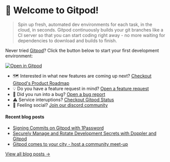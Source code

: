 # 👋 Welcome to Gitpod!

> Spin up fresh, automated dev environments for each task, in the cloud, in seconds. Gitpod continuously builds your git branches like a CI server so that you can start coding right away - no more waiting for dependencies to download and builds to finish.

Never tried [Gitpod](https://www.gitpod.io/)? Click the button below to start your first development environment:

[![Open in Gitpod](https://gitpod.io/button/open-in-gitpod.svg)](https://gitpod.new)

* 🗺️ Interested in what new features are coming up next? [Checkout Gitpod's Product Roadmap](https://github.com/orgs/gitpod-io/projects/27)
* 💡 Do you have a feature request in mind? [Open a feature request](https://github.com/gitpod-io/gitpod/issues/new?assignees=&labels=&template=feature_request.md&title=)
* 🐛 Did you run into a bug? [Open a bug report](https://github.com/gitpod-io/gitpod/issues/new?assignees=&labels=bug&template=bug_report.yml)
* ⚠️ Service interuptions? [Checkout Gitpod Status](https://gitpodstatus.com/)
* 🦩 Feeling social? [Join our discord community](https://www.gitpod.io/chat)

#### Recent blog posts

<!--START_SECTION:feed-->
- [Signing Commits on Gitpod with 1Password](https://www.gitpod.io/blog/signing-git-commits-on-gitpod-with-1-password)
- [Securely Manage and Rotate Development Secrets with Doppler and Gitpod](https://www.gitpod.io/blog/securely-manage-development-secrets-with-doppler-and-gitpod)
- [Gitpod comes to your city - host a community meet-up](https://www.gitpod.io/blog/gitpod-comes-to-your-city-host-a-community-meet-up-with-gitpod)
<!--END_SECTION:feed-->

[View all blog posts &rarr;](https://www.gitpod.io/blog)
